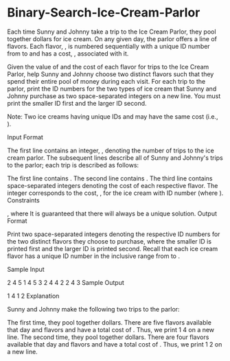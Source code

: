 # Binary-Search-Ice-Cream-Parlor

Each time Sunny and Johnny take a trip to the Ice Cream Parlor, they pool together  dollars for ice cream. On any given day, the parlor offers a line of  flavors. Each flavor, , is numbered sequentially with a unique ID number from  to  and has a cost, , associated with it.

Given the value of  and the cost of each flavor for  trips to the Ice Cream Parlor, help Sunny and Johnny choose two distinct flavors such that they spend their entire pool of money during each visit. For each trip to the parlor, print the ID numbers for the two types of ice cream that Sunny and Johnny purchase as two space-separated integers on a new line. You must print the smaller ID first and the larger ID second.

Note: Two ice creams having unique IDs  and  may have the same cost (i.e., ).

Input Format

The first line contains an integer, , denoting the number of trips to the ice cream parlor. The  subsequent lines describe all of Sunny and Johnny's trips to the parlor; each trip is described as follows:

The first line contains .
The second line contains .
The third line contains  space-separated integers denoting the cost of each respective flavor. The  integer corresponds to the cost, , for the ice cream with ID number  (where ).
Constraints

, where 
It is guaranteed that there will always be a unique solution.
Output Format

Print two space-separated integers denoting the respective ID numbers for the two distinct flavors they choose to purchase, where the smaller ID is printed first and the larger ID is printed second. Recall that each ice cream flavor has a unique ID number in the inclusive range from  to .

Sample Input

2
4
5
1 4 5 3 2
4
4
2 2 4 3
Sample Output

1 4
1 2
Explanation

Sunny and Johnny make the following two trips to the parlor:

The first time, they pool together  dollars. There are five flavors available that day and flavors  and  have a total cost of . Thus, we print 1 4 on a new line.
The second time, they pool together  dollars. There are four flavors available that day and flavors  and have a total cost of . Thus, we print 1 2 on a new line.

